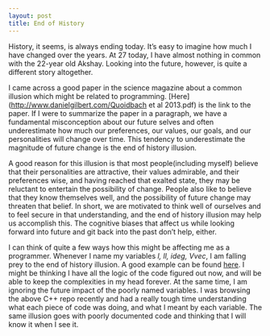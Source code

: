 ```yaml
---
layout: post
title: End of History
---
```


History, it seems, is always ending today. It’s easy to imagine how much I have changed over the years. At 27 today, I have almost nothing in common with the 22-year old Akshay. Looking into the future, however, is quite a different story altogether.

I came across a good paper in the science magazine about a common illusion which might be related to programming. [Here](http://www.danielgilbert.com/Quoidbach et al 2013.pdf) is the link to the paper. If I were to summarize the paper in a paragraph, we have a fundamental misconception about our future selves and often underestimate how much our preferences, our values, our goals, and our personalities will change over time. This tendency to underestimate the magnitude of future change is the end of history illusion.

A good reason for this illusion is that most people(including myself) believe that their personalities are attractive, their values admirable, and their preferences wise, and having reached that exalted state, they may be reluctant to entertain the possibility of change. People also like to believe that they know themselves well, and the possibility of future change may threaten that belief. In short, we are motivated to think well of ourselves and to feel secure in that understanding, and the end of history illusion may help us accomplish this. The cognitive biases that affect us while looking forward into future and git back into the past don’t help, either.

I can think of quite a few ways how this might be affecting me as a programmer. Whenever I name my variables *l, ll, ideg, Vvec*, I am falling prey to the end of history illusion. A good example can be found [here](https://github.com/akshayKhot/Influence_Analysis_cpp/blob/master/dim.cpp). I might be thinking I have all the logic of the code figured out now, and will be able to keep the complexities in my head forever. At the same time, I am ignoring the future impact of the poorly named variables. I was browsing the above C++ repo recently and had a really tough time understanding what each piece of code was doing, and what I meant by each variable. The same illusion goes with poorly documented code and thinking that I will know it when I see it.